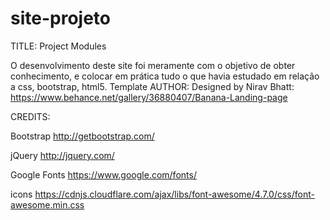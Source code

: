 # site-projeto


TITLE: Project Modules

O desenvolvimento deste site foi meramente com o objetivo de obter conhecimento, 
e colocar em prática tudo o que havia estudado em relação a css, bootstrap, html5.
Template AUTHOR: Designed by Nirav Bhatt: https://www.behance.net/gallery/36880407/Banana-Landing-page

CREDITS:

Bootstrap http://getbootstrap.com/

jQuery http://jquery.com/

Google Fonts https://www.google.com/fonts/

icons https://cdnjs.cloudflare.com/ajax/libs/font-awesome/4.7.0/css/font-awesome.min.css
